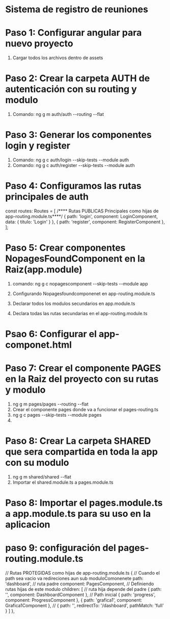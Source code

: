 # Sistema de registro de reuniones

# Paso 1: Configurar angular para nuevo proyecto

1. Cargar todos los archivos dentro de assets

# Paso 2: Crear la carpeta AUTH de autenticación con su routing y modulo

1. Comando: ng g m auth/auth --routing --flat

# Paso 3: Generar los componentes login y register

1. Comando: ng g c auth/login --skip-tests --module auth
2. Comando: ng g c auth/register --skip-tests --module auth

# Paso 4: Configuramos las rutas principales de auth

const routes: Routes = [
/**** Rutas PUBLICAS Principales como hijas de app-routing.module.ts****/
{ path: 'login', component: LoginComponent, data: { titulo: 'Login' } },
{ path: 'register', component: RegisterComponent },
];

# Paso 5: Crear componentes NopagesFoundComponent en la Raiz(app.module)

1. comando: ng g c nopagescomponent --skip-tests --module app

2. Configurando Nopagesfoundcomponenet en app-routing.module.ts
3. Declarar todos los modulos secundarios en app.module.ts
4. Declara todas las rutas secundarias en el app-routing.module.ts

# Psao 6: Configurar el app-componet.html

<!-- Aqui se esta renderizando todas las rutas principales -->
<!--
    nopagesfound
    login
    register
 -->

<router-outlet></router-outlet>

# Paso 7: Crear el componente PAGES en la Raiz del proyecto con su rutas y modulo

1. ng g m pages/pages --routing --flat
2. Crear el componente pages donde va a funcionar el pages-routing.ts
3. ng g c pages --skip-tests --module pages
4.

# Paso 8: Crear La carpeta SHARED que sera compartida en toda la app con su modulo

1. ng g m shared/shared --flat
2. Importar el shared.module.ts a pages.module.ts

# Paso 8: Importar el pages.module.ts a app.module.ts para su uso en la aplicacion

# paso 9: configuración del pages-routing.module.ts

// Rutas PROTEGIDAS como hijas de app-routing.module.ts
{
// Cuando el path sea vacio va redireciones aun sub moduloComonenete
path: 'dashboard', // ruta padre
component: PagesComponent,
// Definiendo rutas hijas de este modulo
children: [ // ruta hija depende del padre
{ path: '', component: DashboardComponent }, // Path inicial
{ path: 'progress', component: ProgressComponent },
{ path: 'grafica1', component: Grafica1Component },
// { path: '', redirectTo: '/dashboard', pathMatch: 'full' }
]
},
